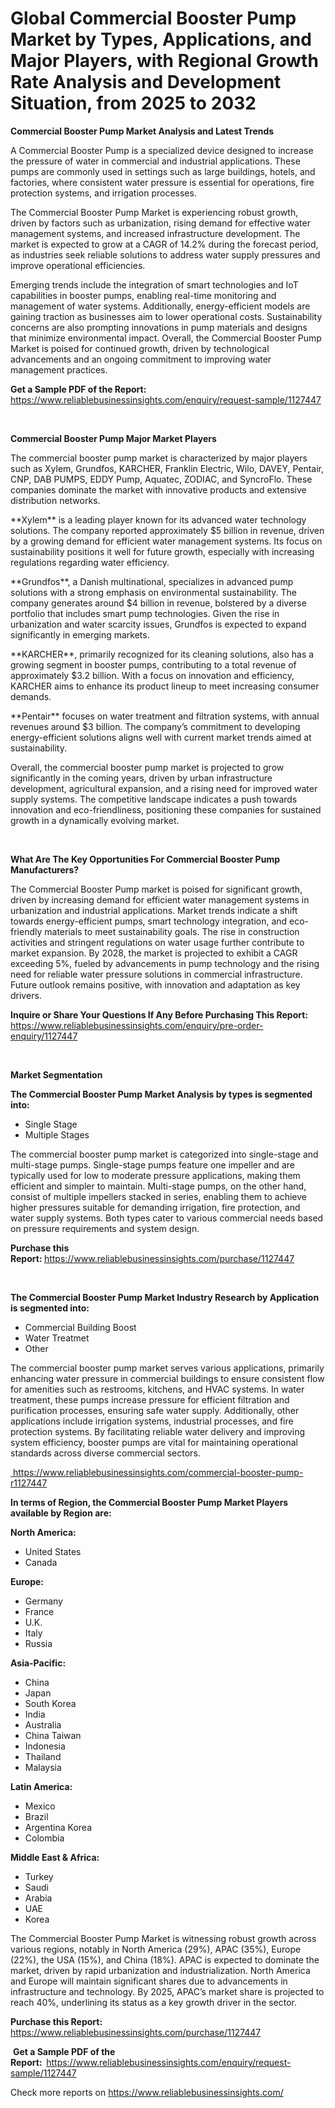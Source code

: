 <p><h1>Global Commercial Booster Pump Market by Types, Applications, and Major Players, with Regional Growth Rate Analysis and Development Situation, from 2025 to 2032</h1></p><p><strong>Commercial Booster Pump Market Analysis and Latest Trends</strong></p>
<p><p>A Commercial Booster Pump is a specialized device designed to increase the pressure of water in commercial and industrial applications. These pumps are commonly used in settings such as large buildings, hotels, and factories, where consistent water pressure is essential for operations, fire protection systems, and irrigation processes. </p><p>The Commercial Booster Pump Market is experiencing robust growth, driven by factors such as urbanization, rising demand for effective water management systems, and increased infrastructure development. The market is expected to grow at a CAGR of 14.2% during the forecast period, as industries seek reliable solutions to address water supply pressures and improve operational efficiencies. </p><p>Emerging trends include the integration of smart technologies and IoT capabilities in booster pumps, enabling real-time monitoring and management of water systems. Additionally, energy-efficient models are gaining traction as businesses aim to lower operational costs. Sustainability concerns are also prompting innovations in pump materials and designs that minimize environmental impact. Overall, the Commercial Booster Pump Market is poised for continued growth, driven by technological advancements and an ongoing commitment to improving water management practices.</p></p>
<p><strong>Get a Sample PDF of the Report:&nbsp;</strong> <a href="https://www.reliablebusinessinsights.com/enquiry/request-sample/1127447?utm_campaign=2289&utm_medium=2&utm_source=Github&utm_content=ia&utm_term=06032025&utm_id=commercial-booster-pump">https://www.reliablebusinessinsights.com/enquiry/request-sample/1127447</a></p>
<p>&nbsp;</p>
<p><strong>Commercial Booster Pump Major Market Players</strong></p>
<p><p>The commercial booster pump market is characterized by major players such as Xylem, Grundfos, KARCHER, Franklin Electric, Wilo, DAVEY, Pentair, CNP, DAB PUMPS, EDDY Pump, Aquatec, ZODIAC, and SyncroFlo. These companies dominate the market with innovative products and extensive distribution networks.</p><p>**Xylem** is a leading player known for its advanced water technology solutions. The company reported approximately $5 billion in revenue, driven by a growing demand for efficient water management systems. Its focus on sustainability positions it well for future growth, especially with increasing regulations regarding water efficiency.</p><p>**Grundfos**, a Danish multinational, specializes in advanced pump solutions with a strong emphasis on environmental sustainability. The company generates around $4 billion in revenue, bolstered by a diverse portfolio that includes smart pump technologies. Given the rise in urbanization and water scarcity issues, Grundfos is expected to expand significantly in emerging markets.</p><p>**KARCHER**, primarily recognized for its cleaning solutions, also has a growing segment in booster pumps, contributing to a total revenue of approximately $3.2 billion. With a focus on innovation and efficiency, KARCHER aims to enhance its product lineup to meet increasing consumer demands.</p><p>**Pentair** focuses on water treatment and filtration systems, with annual revenues around $3 billion. The company’s commitment to developing energy-efficient solutions aligns well with current market trends aimed at sustainability.</p><p>Overall, the commercial booster pump market is projected to grow significantly in the coming years, driven by urban infrastructure development, agricultural expansion, and a rising need for improved water supply systems. The competitive landscape indicates a push towards innovation and eco-friendliness, positioning these companies for sustained growth in a dynamically evolving market.</p></p>
<p>&nbsp;</p>
<p><strong>What Are The Key Opportunities For Commercial Booster Pump Manufacturers?</strong></p>
<p><p>The Commercial Booster Pump market is poised for significant growth, driven by increasing demand for efficient water management systems in urbanization and industrial applications. Market trends indicate a shift towards energy-efficient pumps, smart technology integration, and eco-friendly materials to meet sustainability goals. The rise in construction activities and stringent regulations on water usage further contribute to market expansion. By 2028, the market is projected to exhibit a CAGR exceeding 5%, fueled by advancements in pump technology and the rising need for reliable water pressure solutions in commercial infrastructure. Future outlook remains positive, with innovation and adaptation as key drivers.</p></p>
<p><strong>Inquire or Share Your Questions If Any Before Purchasing This Report:</strong> <a href="https://www.reliablebusinessinsights.com/enquiry/pre-order-enquiry/1127447?utm_campaign=2289&utm_medium=2&utm_source=Github&utm_content=ia&utm_term=06032025&utm_id=commercial-booster-pump">https://www.reliablebusinessinsights.com/enquiry/pre-order-enquiry/1127447</a></p>
<p>&nbsp;</p>
<p><strong>Market Segmentation</strong></p>
<p><strong>The Commercial Booster Pump Market Analysis by types is segmented into:</strong></p>
<p><ul><li>Single Stage</li><li>Multiple Stages</li></ul></p>
<p><p>The commercial booster pump market is categorized into single-stage and multi-stage pumps. Single-stage pumps feature one impeller and are typically used for low to moderate pressure applications, making them efficient and simpler to maintain. Multi-stage pumps, on the other hand, consist of multiple impellers stacked in series, enabling them to achieve higher pressures suitable for demanding irrigation, fire protection, and water supply systems. Both types cater to various commercial needs based on pressure requirements and system design.</p></p>
<p><strong>Purchase this Report:&nbsp;</strong><a href="https://www.reliablebusinessinsights.com/purchase/1127447?utm_campaign=2289&utm_medium=2&utm_source=Github&utm_content=ia&utm_term=06032025&utm_id=commercial-booster-pump">https://www.reliablebusinessinsights.com/purchase/1127447</a></p>
<p>&nbsp;</p>
<p><strong>The Commercial Booster Pump Market Industry Research by Application is segmented into:</strong></p>
<p><ul><li>Commercial Building Boost</li><li>Water Treatmet</li><li>Other</li></ul></p>
<p><p>The commercial booster pump market serves various applications, primarily enhancing water pressure in commercial buildings to ensure consistent flow for amenities such as restrooms, kitchens, and HVAC systems. In water treatment, these pumps increase pressure for efficient filtration and purification processes, ensuring safe water supply. Additionally, other applications include irrigation systems, industrial processes, and fire protection systems. By facilitating reliable water delivery and improving system efficiency, booster pumps are vital for maintaining operational standards across diverse commercial sectors.</p></p>
<p><a href="https://www.reliablebusinessinsights.com/commercial-booster-pump-r1127447?utm_campaign=2289&utm_medium=2&utm_source=Github&utm_content=ia&utm_term=06032025&utm_id=commercial-booster-pump">&nbsp;https://www.reliablebusinessinsights.com/commercial-booster-pump-r1127447</a></p>
<p><strong>In terms of Region, the Commercial Booster Pump Market Players available by Region are:</strong></p>
<p>
    <p> <strong> North America: </strong>
        <ul>
            <li>United States</li>
            <li>Canada</li>
        </ul>
        </p> 
    <p> <strong> Europe: </strong>
        <ul>
            <li>Germany</li>
            <li>France</li>
            <li>U.K.</li>
            <li>Italy</li>
            <li>Russia</li>
        </ul>
        </p> 
    <p> <strong> Asia-Pacific: </strong>
        <ul>
            <li>China</li>
            <li>Japan</li>
            <li>South Korea</li>
            <li>India</li>
            <li>Australia</li>
            <li>China Taiwan</li>
            <li>Indonesia</li>
            <li>Thailand</li>
            <li>Malaysia</li>
        </ul>
        </p> 
    <p> <strong> Latin America: </strong>
        <ul>
            <li>Mexico</li>
            <li>Brazil</li>
            <li>Argentina Korea</li>
            <li>Colombia</li>
        </ul>
        </p> 
    <p> <strong> Middle East & Africa: </strong>
        <ul>
            <li>Turkey</li>
            <li>Saudi</li>
            <li>Arabia</li>
            <li>UAE</li>
            <li>Korea</li>
        </ul>
    </p>
    </p>
<p><p>The Commercial Booster Pump Market is witnessing robust growth across various regions, notably in North America (29%), APAC (35%), Europe (22%), the USA (15%), and China (18%). APAC is expected to dominate the market, driven by rapid urbanization and industrialization. North America and Europe will maintain significant shares due to advancements in infrastructure and technology. By 2025, APAC’s market share is projected to reach 40%, underlining its status as a key growth driver in the sector.</p></p>
<p><strong>Purchase this Report: </strong><a href="https://www.reliablebusinessinsights.com/purchase/1127447?utm_campaign=2289&utm_medium=2&utm_source=Github&utm_content=ia&utm_term=06032025&utm_id=commercial-booster-pump">https://www.reliablebusinessinsights.com/purchase/1127447</a></p>
<p>&nbsp;<strong>Get a Sample PDF of the Report:&nbsp;&nbsp;</strong><a href="https://www.reliablebusinessinsights.com/enquiry/request-sample/1127447?utm_campaign=2289&utm_medium=2&utm_source=Github&utm_content=ia&utm_term=06032025&utm_id=commercial-booster-pump">https://www.reliablebusinessinsights.com/enquiry/request-sample/1127447</a></p>
<p><strong></strong></p>
<p>Check more reports on <a href="https://www.reliablebusinessinsights.com/?utm_campaign=2289&utm_medium=2&utm_source=Github&utm_content=ia&utm_term=06032025&utm_id=commercial-booster-pump">https://www.reliablebusinessinsights.com/</a></p>